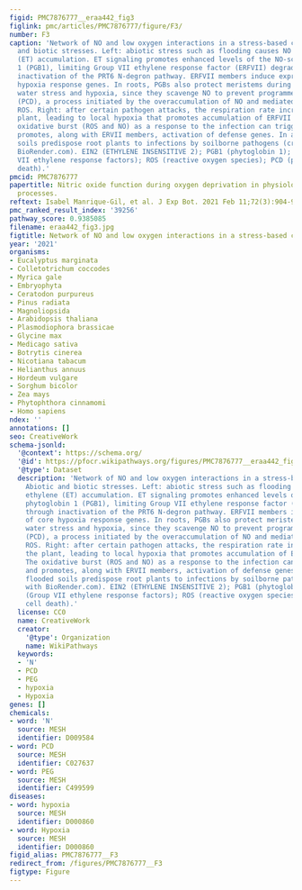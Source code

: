 ```yaml
---
figid: PMC7876777__eraa442_fig3
figlink: pmc/articles/PMC7876777/figure/F3/
number: F3
caption: 'Network of NO and low oxygen interactions in a stress-based context. Abiotic
  and biotic stresses. Left: abiotic stress such as flooding causes NO and ethylene
  (ET) accumulation. ET signaling promotes enhanced levels of the NO-scavenger phytoglobin
  1 (PGB1), limiting Group VII ethylene response factor (ERFVII) degradation through
  inactivation of the PRT6 N-degron pathway. ERFVII members induce expression of core
  hypoxia response genes. In roots, PGBs also protect meristems during PEG-induced
  water stress and hypoxia, since they scavenge NO to prevent programmed cell death
  (PCD), a process initiated by the overaccumulation of NO and mediated by ET and
  ROS. Right: after certain pathogen attacks, the respiration rate increases in the
  plant, leading to local hypoxia that promotes accumulation of ERFVII members. The
  oxidative burst (ROS and NO) as a response to the infection can trigger PCD and
  promotes, along with ERVII members, activation of defense genes. In addition, flooded
  soils predispose root plants to infections by soilborne pathogens (created with
  BioRender.com). EIN2 (ETHYLENE INSENSITIVE 2); PGB1 (phytoglobin 1); ERFVII (Group
  VII ethylene response factors); ROS (reactive oxygen species); PCD (programmed cell
  death).'
pmcid: PMC7876777
papertitle: Nitric oxide function during oxygen deprivation in physiological and stress
  processes.
reftext: Isabel Manrique-Gil, et al. J Exp Bot. 2021 Feb 11;72(3):904-916.
pmc_ranked_result_index: '39256'
pathway_score: 0.9385085
filename: eraa442_fig3.jpg
figtitle: Network of NO and low oxygen interactions in a stress-based context
year: '2021'
organisms:
- Eucalyptus marginata
- Colletotrichum coccodes
- Myrica gale
- Embryophyta
- Ceratodon purpureus
- Pinus radiata
- Magnoliopsida
- Arabidopsis thaliana
- Plasmodiophora brassicae
- Glycine max
- Medicago sativa
- Botrytis cinerea
- Nicotiana tabacum
- Helianthus annuus
- Hordeum vulgare
- Sorghum bicolor
- Zea mays
- Phytophthora cinnamomi
- Homo sapiens
ndex: ''
annotations: []
seo: CreativeWork
schema-jsonld:
  '@context': https://schema.org/
  '@id': https://pfocr.wikipathways.org/figures/PMC7876777__eraa442_fig3.html
  '@type': Dataset
  description: 'Network of NO and low oxygen interactions in a stress-based context.
    Abiotic and biotic stresses. Left: abiotic stress such as flooding causes NO and
    ethylene (ET) accumulation. ET signaling promotes enhanced levels of the NO-scavenger
    phytoglobin 1 (PGB1), limiting Group VII ethylene response factor (ERFVII) degradation
    through inactivation of the PRT6 N-degron pathway. ERFVII members induce expression
    of core hypoxia response genes. In roots, PGBs also protect meristems during PEG-induced
    water stress and hypoxia, since they scavenge NO to prevent programmed cell death
    (PCD), a process initiated by the overaccumulation of NO and mediated by ET and
    ROS. Right: after certain pathogen attacks, the respiration rate increases in
    the plant, leading to local hypoxia that promotes accumulation of ERFVII members.
    The oxidative burst (ROS and NO) as a response to the infection can trigger PCD
    and promotes, along with ERVII members, activation of defense genes. In addition,
    flooded soils predispose root plants to infections by soilborne pathogens (created
    with BioRender.com). EIN2 (ETHYLENE INSENSITIVE 2); PGB1 (phytoglobin 1); ERFVII
    (Group VII ethylene response factors); ROS (reactive oxygen species); PCD (programmed
    cell death).'
  license: CC0
  name: CreativeWork
  creator:
    '@type': Organization
    name: WikiPathways
  keywords:
  - 'N'
  - PCD
  - PEG
  - hypoxia
  - Hypoxia
genes: []
chemicals:
- word: 'N'
  source: MESH
  identifier: D009584
- word: PCD
  source: MESH
  identifier: C027637
- word: PEG
  source: MESH
  identifier: C499599
diseases:
- word: hypoxia
  source: MESH
  identifier: D000860
- word: Hypoxia
  source: MESH
  identifier: D000860
figid_alias: PMC7876777__F3
redirect_from: /figures/PMC7876777__F3
figtype: Figure
---
```

